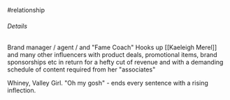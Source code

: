 #relationship

###### Details

Brand manager / agent / and "Fame Coach" Hooks up [[Kaeleigh Merel]] and many other influencers with product deals, promotional items, brand sponsorships etc in return for a hefty cut of revenue and with a demanding schedule of content required from her "associates"

Whiney, Valley Girl. "Oh my gosh" - ends every sentence with a rising inflection.
